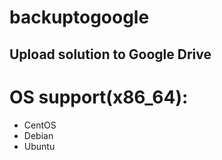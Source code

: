 # backuptogoogle
Upload solution to Google Drive
---
# OS support(x86_64):
- CentOS
- Debian
- Ubuntu
